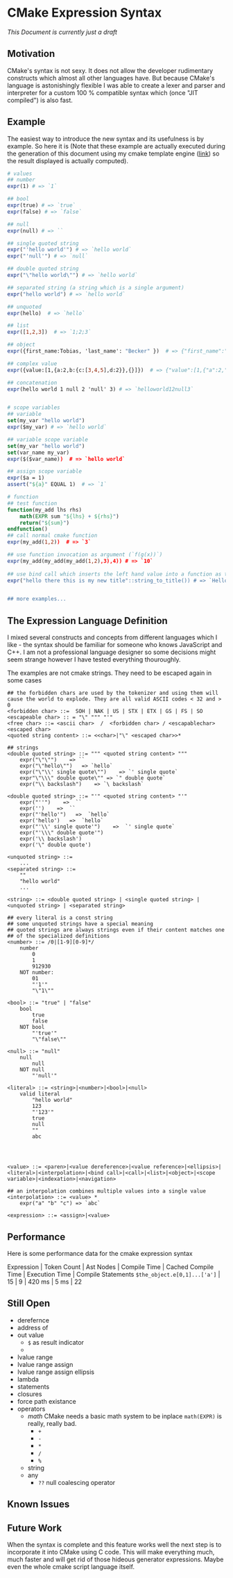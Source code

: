 # CMake Expression Syntax

_This Document is currently just a draft_

## <a name="expr_motivation"></a> Motivation


CMake's syntax is not sexy. It does not allow the developer rudimentary constructs which almost all other languages have.  But because CMake's language is astonishingly flexible I was able to create a lexer and parser and interpreter for a custom 100 % compatible syntax which (once "JIT compiled") is also fast.


## <a name="expr_example"></a> Example

The easiest way to introduce the new syntax and its usefulness is by example. So here it is (Note that these example are actually executed during the generation of this document using my cmake template engine ([link](#)) so the result displayed is actually computed).

```cmake
# values
## number
expr(1) # => `1` 

## bool
expr(true) # => `true`
expr(false) # => `false`

## null
expr(null) # => ``

## single quoted string
expr("'hello world'") # => `hello world` 
expr("'null'") # => `null` 

## double quoted string
expr("\"hello world\"") # => `hello world`

## separated string (a string which is a single argument)
expr("hello world") # => `hello world` 

## unquoted
expr(hello)  # => `hello`

## list
expr([1,2,3])  # => `1;2;3`

## object 
expr({first_name:Tobias, 'last_name': "Becker" })  # => {"first_name":"Tobias","last_name":"Becker"}

## complex value
expr({value:[1,{a:2,b:{c:[3,4,5],d:2}},{}]})  # => {"value":[1,{"a":2,"b":{"c":[3,4,5],"d":2}},{}]}

## concatenation 
expr(hello world 1 null 2 'null' 3) # => `helloworld12null3`


# scope variables
## variable
set(my_var "hello world")
expr($my_var) # => `hello world`

## variable scope variable 
set(my_var "hello world")
set(var_name my_var)
expr($($var_name))  # => `hello world`

## assign scope variable
expr($a = 1)
assert("${a}" EQUAL 1)  # => `1`

# function
## test function
function(my_add lhs rhs)
    math(EXPR sum "${lhs} + ${rhs}")
    return("${sum}")
endfunction()
## call normal cmake function
expr(my_add(1,2))  # => `3`

## use function invocation as argument (`f(g(x))`)
expr(my_add(my_add(my_add(1,2),3),4)) # => `10`
 
## use bind call which inserts the left hand value into a function as the first parameter 
expr("hello there this is my new title"::string_to_title()) # => `Hello There This Is My New Title`


## more examples...

```


## <a name="expr_definition"></a> The Expression Language Definition

I mixed several constructs and concepts from different languages which I like - the syntax should be familiar for someone who knows JavaScript and C++.  I am not a professional language designer so some decisions might seem strange however I have tested everything thouroughly.

The examples are not cmake strings. They need to be escaped again in some cases
```
## the forbidden chars are used by the tokenizer and using them will cause the world to explode. They are all valid ASCII codes < 32 and > 0 
<forbidden char> ::=  SOH | NAK | US | STX | ETX | GS | FS | SO  
<escapeable char> :: = "\" """ "'"  
<free char> ::= <ascii char>  /  <forbidden char> / <escapablechar> 
<escaped char> 
<quoted string content> ::= <<char>|"\" <escaped char>>* 

## strings 
<double quoted string> ::= """ <quoted string content> """
    expr("\"\"")    => ``
    expr("\"hello\"")   => `hello`
    expr("\"\\' single quote\"")    => `' single quote`
    expr"\"\\\" double quote\"" => `" double quote`
    expr("\\ backslash")    => `\ backslash`

<double quoted string> ::= "'" <quoted string content> "'"
    expr("''")    =>  ``
    expr('')    =>  ``
    expr("'hello'")   =>  `hello`
    expr('hello')   =>  `hello`
    expr("'\\' single quote'")    =>  `' single quote`
    expr("'\\\" double quote'")
    expr('\\ backslash')
    expr('\" double quote')

<unquoted string> ::= 
    ...
<separated string> ::= 
    ""
    "hello world"
    ...

<string> ::= <double quoted string> | <single quoted string> | <unquoted string> | <separated string>

## every literal is a const string 
## some unquoted strings have a special meaning
## quoted strings are always strings even if their content matches one
## of the specialized definitions
<number> ::= /0|[1-9][0-9]*/
    number
        0
        1
        912930
    NOT number:
        01
        "'1'" 
        "\"1\""

<bool> ::= "true" | "false"
    bool
        true
        false
    NOT bool
        "'true'"
        "\"false\""

<null> ::= "null"
    null
        null
    NOT null
        "'null'"

<literal> ::= <string>|<number>|<bool>|<null>
    valid literal
        "hello world"
        123
        "'123'"
        true
        null
        ""
        abc




<value> ::= <paren>|<value dereference>|<value reference>|<ellipsis>|<literal>|<interpolation>|<bind call>|<call>|<list>|<object>|<scope variable>|<indexation>|<navigation>

## an interpolation combines multiple values into a single value
<interpolation> ::= <value> * 
    expr("a" "b" "c") => `abc`

<expression> ::= <assign>|<value> 

```



## Performance

Here is some performance data for the cmake expression syntax


Expression | Token Count | Ast Nodes | Compile Time | Cached Compile Time |  Execution Time | Compile Statements
`$the_object.e[0,1]...['a']` | 15 | 9 | 420 ms | 5 ms | 22



## Still Open

* derefernce 
* address of
* out value
    - `$` as result indicator
    - 
* lvalue range
* lvalue range assign
* lvalue range assign ellipsis
* lambda
* statements
* closures
* force path existance
* operators
    - *math* CMake needs a basic math system to be inplace `math(EXPR)` is really, really bad. 
        + `+`
        + `-`
        + `*`
        + `/`
        + `%`
    - string 
    - any
        + `??` null coalescing operator
    


## Known Issues



## Future Work

When the syntax is complete and this feature works well the next step is to incorporate it into CMake using C code.  This will make everything much, much faster and will get rid of those hideous generator expressions.  Maybe even the whole cmake script language itself.